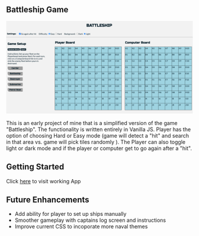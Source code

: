 ## Battleship Game

![game_screen](img/game_screen.png)

This is an early project of mine that is a simplified version of the game "Battleship". The functionality is written entirely in Vanilla JS. Player has the option of choosing Hard or Easy mode (game will detect a "hit" and search in that area vs. game will  pick tiles randomly ). The Player can also toggle light or dark mode and if the player or computer get to go again after a "hit".

## Getting Started

Click [here](https://mock-api-gym-website.netlify.app/) to visit working App

## Future Enhancements

- Add ability for player to set up ships manually
- Smoother gameplay with captains log screen and instructions
- Improve current CSS to incoporate more naval themes

